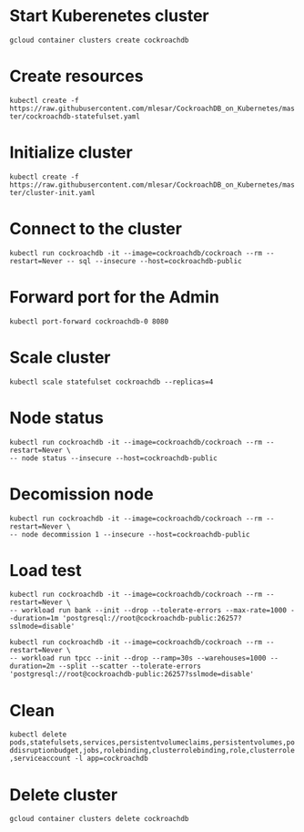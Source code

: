 # Start Kuberenetes cluster
`gcloud container clusters create cockroachdb`

# Create resources
`kubectl create -f https://raw.githubusercontent.com/mlesar/CockroachDB_on_Kubernetes/master/cockroachdb-statefulset.yaml`

# Initialize cluster
`kubectl create -f https://raw.githubusercontent.com/mlesar/CockroachDB_on_Kubernetes/master/cluster-init.yaml`

# Connect to the cluster
`kubectl run cockroachdb -it --image=cockroachdb/cockroach --rm --restart=Never -- sql --insecure --host=cockroachdb-public`

# Forward port for the Admin
`kubectl port-forward cockroachdb-0 8080`

# Scale cluster
`kubectl scale statefulset cockroachdb --replicas=4`

# Node status
```
kubectl run cockroachdb -it --image=cockroachdb/cockroach --rm --restart=Never \
-- node status --insecure --host=cockroachdb-public
```

# Decomission node
```
kubectl run cockroachdb -it --image=cockroachdb/cockroach --rm --restart=Never \
-- node decommission 1 --insecure --host=cockroachdb-public
```

# Load test
```
kubectl run cockroachdb -it --image=cockroachdb/cockroach --rm --restart=Never \
-- workload run bank --init --drop --tolerate-errors --max-rate=1000 --duration=1m 'postgresql://root@cockroachdb-public:26257?sslmode=disable'

kubectl run cockroachdb -it --image=cockroachdb/cockroach --rm --restart=Never \
-- workload run tpcc --init --drop --ramp=30s --warehouses=1000 --duration=2m --split --scatter --tolerate-errors 'postgresql://root@cockroachdb-public:26257?sslmode=disable'
```


# Clean
`kubectl delete pods,statefulsets,services,persistentvolumeclaims,persistentvolumes,poddisruptionbudget,jobs,rolebinding,clusterrolebinding,role,clusterrole,serviceaccount -l app=cockroachdb`

# Delete cluster
`gcloud container clusters delete cockroachdb`